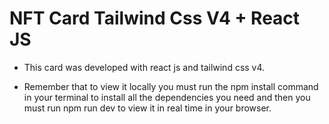 # NFT Card Tailwind Css V4 + React JS

- This card was developed with react js and tailwind css v4.

- Remember that to view it locally you must run the npm install command in your terminal to install all the dependencies you need and then you must run npm run dev to view it in real time in your browser.
